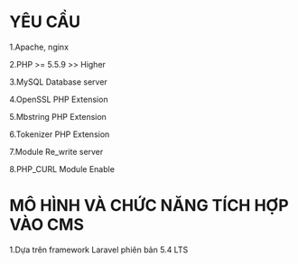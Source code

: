 # YÊU CẦU

1.Apache, nginx

2.PHP >= 5.5.9 >> Higher

3.MySQL Database server

4.OpenSSL PHP Extension

5.Mbstring PHP Extension

6.Tokenizer PHP Extension

7.Module Re_write server

8.PHP_CURL Module Enable

# MÔ HÌNH VÀ CHỨC NĂNG TÍCH HỢP VÀO CMS

1.Dựa trên framework Laravel phiên bản 5.4 LTS
